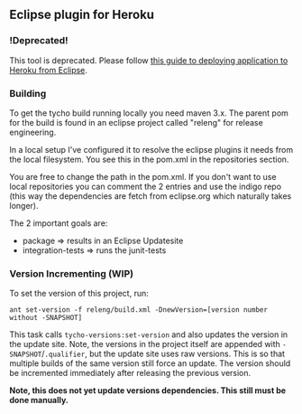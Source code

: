 ## Eclipse plugin for Heroku

### !Deprecated!

This tool is deprecated. Please follow [this guide to deploying application to Heroku from Eclipse](https://devcenter.heroku.com/articles/deploying-java-applications-to-heroku-from-eclipse-or-intellij-idea).

###  Building
To get the tycho build running locally you need maven 3.x. The parent
pom for the build is found in an eclipse project called "releng" for
release engineering.

In a local setup I've configured it to resolve the eclipse plugins it
needs from the local filesystem. You see this in the pom.xml in the
repositories section.

You are free to change the path in the pom.xml. If you don't want to use local repositories you
can comment the 2 entries and use the indigo repo (this way the
dependencies are fetch from eclipse.org which naturally takes longer).

The 2 important goals are:
* package => results in an Eclipse Updatesite
* integration-tests => runs the junit-tests

### Version Incrementing (WIP)
To set the version of this project, run:

    ant set-version -f releng/build.xml -DnewVersion=[version number without -SNAPSHOT]

This task calls `tycho-versions:set-version` and also updates the version in the update site. Note, the versions in the project itself are appended with `-SNAPSHOT`/`.qualifier`, but the update site uses raw versions. This is so that multiple builds of the same version still force an update. The version should be incremented immediately after releasing  the previous version.

**Note, this does not yet update versions dependencies. This still must be done manually.**
